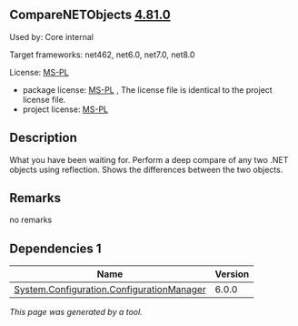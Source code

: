 CompareNETObjects [4.81.0](https://www.nuget.org/packages/CompareNETObjects/4.81.0)
--------------------

Used by: Core internal

Target frameworks: net462, net6.0, net7.0, net8.0

License: [MS-PL](../../../../licenses/ms-pl) 

- package license: [MS-PL]() , The license file is identical to the project license file.
- project license: [MS-PL](https://github.com/GregFinzer/Compare-Net-Objects) 

Description
-----------
What you have been waiting for. Perform a deep compare of any two .NET objects using reflection. Shows the differences between the two objects.

Remarks
-----------
no remarks


Dependencies 1
-----------

|Name|Version|
|----------|:----|
|[System.Configuration.ConfigurationManager](../../../../packages/nuget.org/system.configuration.configurationmanager/6.0.0)|6.0.0|

*This page was generated by a tool.*